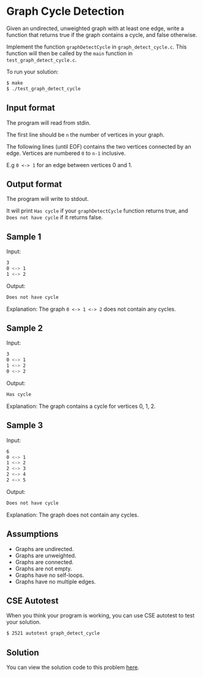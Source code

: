 # Graph Cycle Detection

Given an undirected, unweighted graph with at least one edge, write a function that returns true if the graph contains a cycle, and false otherwise.

Implement the function `graphDetectCycle` in `graph_detect_cycle.c`. This function will then be called by the `main` function in `test_graph_detect_cycle.c`.

To run your solution:

```bash
$ make
$ ./test_graph_detect_cycle
```

## Input format

The program will read from stdin.

The first line should be `n` the number of vertices in your graph.

The following lines (until EOF) contains the two vertices connected by an edge. Vertices are numbered `0` to `n-1` inclusive.

E.g `0 <-> 1` for an edge between vertices 0 and 1.

## Output format

The program will write to stdout.

It will print `Has cycle` if your `graphDetectCycle` function returns true, and `Does not have cycle` if it returns false.

## Sample 1

Input:

```bash
3
0 <-> 1
1 <-> 2

```

Output:

```bash
Does not have cycle
```

Explanation: The graph `0 <-> 1 <-> 2` does not contain any cycles.
    
## Sample 2

Input:

```bash
3
0 <-> 1
1 <-> 2
0 <-> 2

```

Output:

```bash
Has cycle
```

Explanation: The graph contains a cycle for vertices 0, 1, 2.
    
## Sample 3

Input:

```bash
6
0 <-> 1
1 <-> 2
2 <-> 3
2 <-> 4
2 <-> 5

```

Output:

```bash
Does not have cycle
```

Explanation: The graph does not contain any cycles.

## Assumptions

- Graphs are undirected.
- Graphs are unweighted.
- Graphs are connected.
- Graphs are not empty.
- Graphs have no self-loops.
- Graphs have no multiple edges.

## CSE Autotest

When you think your program is working, you can use CSE autotest to test your solution.

```bash 
$ 2521 autotest graph_detect_cycle
```

## Solution

You can view the solution code to this problem [here](https://github.com/dqna64/comp2521-revision-session/blob/main/problems/graph_detect_cycle/solution/graph_detect_cycle.c).